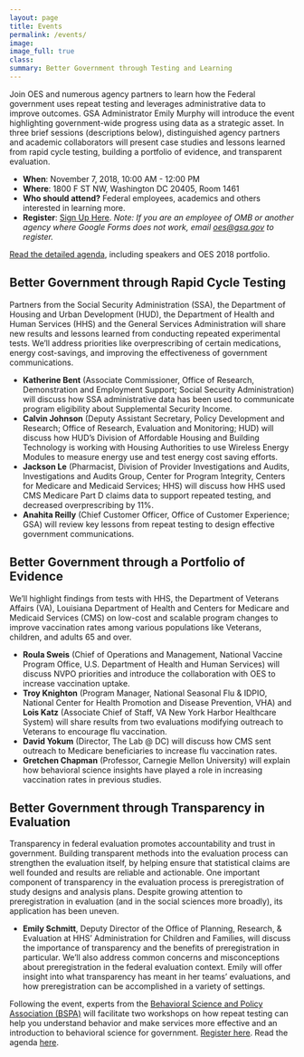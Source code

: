 ```yaml
---
layout: page
title: Events
permalink: /events/
image:
image_full: true
class:
summary: Better Government through Testing and Learning
---
```

Join OES and numerous agency partners to learn how the Federal government uses repeat testing and leverages administrative data to improve outcomes. GSA Administrator Emily Murphy will introduce the event highlighting government-wide progress using data as a strategic asset. In three brief sessions (descriptions below), distinguished agency partners and academic collaborators will present case studies and lessons learned from rapid cycle testing, building a portfolio of evidence, and transparent evaluation.

- <b>When</b>: November 7, 2018, 10:00 AM - 12:00 PM
- <b>Where</b>: 1800 F ST NW, Washington DC 20405, Room 1461 
- <b>Who should attend?</b> Federal employees, academics and others interested in learning more.
- <b>Register</b>: <a href="https://goo.gl/forms/VhRduCS5BVFScFv92">Sign Up Here</a>.
<i>Note: If you are an employee of OMB or another agency where Google Forms does not work, email oes@gsa.gov to register.</i>

<a href="https://oes.gsa.gov/assets/files/Agenda-OES-Nov7-2018-AM-Session.pdf">Read the detailed agenda</a>, including speakers and OES 2018 portfolio.

## Better Government through Rapid Cycle Testing

Partners from the Social Security Administration (SSA), the Department of Housing and Urban Development (HUD), the Department of Health and Human Services (HHS) and the General Services Administration will share new results and lessons learned from conducting repeated experimental tests. We’ll address priorities like overprescribing of certain medications, energy cost-savings, and improving the effectiveness of government communications.

- <b>Katherine Bent</b> (Associate Commissioner, Office of Research, Demonstration and Employment Support; Social Security Administration) will discuss how SSA administrative data has been used to communicate program eligibility about Supplemental Security Income. 
- <b>Calvin Johnson</b> (Deputy Assistant Secretary, Policy Development and Research; Office of Research, Evaluation and Monitoring; HUD) will discuss how HUD’s Division of Affordable Housing and Building Technology is working with Housing Authorities to use Wireless Energy Modules to measure energy use and test energy cost saving efforts.
- <b>Jackson Le</b> (Pharmacist, Division of Provider Investigations and Audits, Investigations and Audits Group, Center for Program Integrity, Centers for Medicare and Medicaid Services; HHS) will discuss how HHS used CMS Medicare Part D claims data to support repeated testing, and decreased overprescribing by 11%.
- <b>Anahita Reilly</b> (Chief Customer Officer, Office of Customer Experience; GSA) will review key lessons from repeat testing to design effective government communications. 

## Better Government through a Portfolio of Evidence

We’ll highlight findings from tests with HHS, the Department of Veterans Affairs (VA), Louisiana Department of Health and Centers for Medicare and Medicaid Services (CMS) on low-cost and scalable program changes to improve vaccination rates among various populations like Veterans, children, and adults 65 and over.

- <b>Roula Sweis</b> (Chief of Operations and Management, National Vaccine Program Office, U.S. Department of Health and Human Services) will discuss NVPO priorities and introduce the collaboration with OES to increase vaccination uptake.
- <b>Troy Knighton</b> (Program Manager, National Seasonal Flu & IDPIO, National Center for Health Promotion and Disease Prevention, VHA) and <b>Lois Katz</b> (Associate Chief of Staff, VA New York Harbor Healthcare System) will share results from two evaluations modifying outreach to Veterans to encourage flu vaccination.
- <b>David Yokum</b> (Director, The Lab @ DC) will discuss how CMS sent outreach to Medicare beneficiaries to increase flu vaccination rates.
- <b>Gretchen Chapman</b> (Professor, Carnegie Mellon University) will explain how behavioral science insights have played a role in increasing vaccination rates in previous studies.

## Better Government through Transparency in Evaluation 

Transparency in federal evaluation promotes accountability and trust in government. Building transparent methods into the evaluation process can strengthen the evaluation itself, by helping ensure that statistical claims are well founded and results are reliable and actionable. One important component of transparency in the evaluation process is preregistration of study designs and analysis plans. Despite growing attention to preregistration in evaluation (and in the social sciences more broadly), its application has been uneven. 

- <b>Emily Schmitt</b>, Deputy Director of the Office of Planning, Research, & Evaluation at HHS’ Administration for Children and Families, will discuss the importance of transparency and the benefits of preregistration in particular. We’ll also address common concerns and misconceptions about preregistration in the federal evaluation context. Emily will offer insight into what transparency has meant in her teams’ evaluations, and how preregistration can be accomplished in a variety of settings. 

Following the event, experts from the <a href="https://behavioralpolicy.org/">Behavioral Science and Policy Association (BSPA)</a> will facilitate two workshops on how repeat testing can help you understand behavior and make services more effective and an introduction to behavioral science for government. <a href="https://docs.google.com/forms/d/e/1FAIpQLSdHP2QMwjiHNqUSPzAputRfludsZqm1t3oSlISJf-SxFBYFMw/viewform">Register here</a>.
Read the agenda <a href="https://oes.gsa.gov/assets/files/Agenda - OES BSPA Nov 2018.pdf">here</a>.

